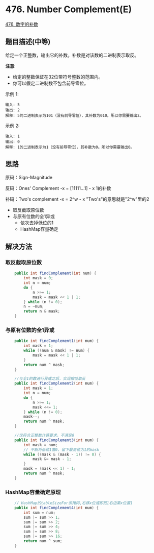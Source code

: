 
# 476. Number Complement(E)

[476. 数字的补数](https://leetcode-cn.com/problems/number-complement/)

## 题目描述(中等)

给定一个正整数，输出它的补数。补数是对该数的二进制表示取反。

**注意**:
- 给定的整数保证在32位带符号整数的范围内。
- 你可以假定二进制数不包含前导零位。

示例 1:
```
输入: 5
输出: 2
解释: 5的二进制表示为101（没有前导零位），其补数为010。所以你需要输出2。
```

示例 2:
```
输入: 1
输出: 0
解释: 1的二进制表示为1（没有前导零位），其补数为0。所以你需要输出0。
```

## 思路

原码：Sign-Magnitude

反码：Ones' Complement -x = [11111...1] - x 1的补数

补码：Two's complement -x = 2^w - x "Two's"的意思就是"2^w"里的2

- 取反截取原位数
- 与原有位数的全1异或
  - 依次去掉低位的1
  - HashMap容量确定

## 解决方法

### 取反截取原位数

```java
    public int findComplement(int num) {
        int mask = 0;
        int n = num;
        do {
            n >>= 1;
            mask = mask << 1 | 1;
        } while (n != 0);
        n = ~num;
        return n & mask;
    }
```

### 与原有位数的全1异或

```java
    public int findComplement1(int num) {
        int mask = 1;
        while ((num & mask) != num) {
            mask = mask << 1 | 1;
        }
        return num ^ mask;
    }

    //与全1的数进行异或之后，实现按位取反
    public int findComplement2(int num) {
        int mask = 1;
        int n = num;
        do {
            n >>= 1;
            mask <<= 1;
        } while (n != 0);
        mask--;
        return num ^ mask;
    }
```


```java
    //仅符合正整数计算要求，不满足0
    public int findComplement3(int num) {
        int mask = num;
        // 不断将低位1置0，留下最高位为1的mask
        while ((mask & (mask - 1)) != 0) {
            mask &= mask - 1;
        }
        mask = (mask << 1) - 1;
        return num ^ mask;
    }
```

### HashMap容量确定原理

```java
    // HashMap的tableSizeFor求掩码,右移x位或即把1右边第x位置1
    public int findComplement4(int num) {
        int sum = num;
        sum |= sum >> 1;
        sum |= sum >> 2;
        sum |= sum >> 4;
        sum |= sum >> 8;
        sum |= sum >> 16;
        return num ^ sum;
    }
```